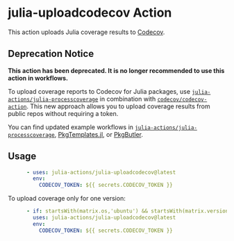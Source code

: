 # julia-uploadcodecov Action

This action uploads Julia coverage results to [Codecov](https://codecov.io/).

## Deprecation Notice

**This action has been deprecated. It is no longer recommended to use this action in workflows.**

To upload coverage reports to Codecov for Julia packages, use [`julia-actions/julia-processcoverage`](https://github.com/julia-actions/julia-processcoverage) in combination with [`codecov/codecov-action`](https://github.com/codecov/codecov-action). This new approach allows you to upload coverage results from public repos without requiring a token.

You can find updated example workflows in [`julia-actions/julia-processcoverage`](https://github.com/julia-actions/julia-processcoverage), [PkgTemplates.jl](https://github.com/invenia/PkgTemplates.jl), or [PkgButler](https://github.com/davidanthoff/julia-pkgbutler).

## Usage

```yaml
      - uses: julia-actions/julia-uploadcodecov@latest
        env:
          CODECOV_TOKEN: ${{ secrets.CODECOV_TOKEN }}
```

To upload coverage only for one version:

```yaml
      - if: startsWith(matrix.os,'ubuntu') && startsWith(matrix.version,'1.4') 
        uses: julia-actions/julia-uploadcodecov@latest
        env:
          CODECOV_TOKEN: ${{ secrets.CODECOV_TOKEN }}
```
